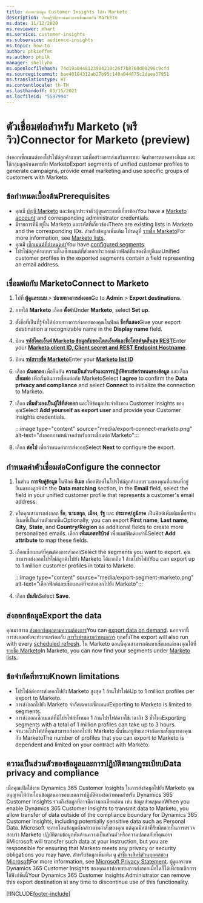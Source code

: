 ```yaml
---
title: ส่งออกข้อมูล Customer Insights ไปยัง Marketo
description: เรียนรู้วิธีกำหนดค่าการเชื่อมต่อกับ Marketo
ms.date: 11/12/2020
ms.reviewer: mhart
ms.service: customer-insights
ms.subservice: audience-insights
ms.topic: how-to
author: phkieffer
ms.author: philk
manager: shellyha
ms.openlocfilehash: 74d19a0448123904210c26f7b8760d00296c9cfd
ms.sourcegitcommit: bae40184312ab27b95c140a044875c2daea37951
ms.translationtype: HT
ms.contentlocale: th-TH
ms.lasthandoff: 03/15/2021
ms.locfileid: "5597994"
---
```

# <a name="connector-for-marketo-preview"></a><span data-ttu-id="8c8f0-103">ตัวเชื่อมต่อสำหรับ Marketo (พรีวิว)</span><span class="sxs-lookup"><span data-stu-id="8c8f0-103">Connector for Marketo (preview)</span></span>

<span data-ttu-id="8c8f0-104">ส่งออกเซ็กเมนต์ของโปรไฟล์ลูกค้าแบบรวมเพื่อสร้างการส่งเสริมการขาย จัดทำการตลาดทางอีเมล และใช้กลุ่มลูกค้าเฉพาะกับ Marketo</span><span class="sxs-lookup"><span data-stu-id="8c8f0-104">Export segments of unified customer profiles to generate campaigns, provide email marketing and use specific groups of customers with Marketo.</span></span>

## <a name="prerequisites"></a><span data-ttu-id="8c8f0-105">ข้อกำหนดเบื้องต้น</span><span class="sxs-lookup"><span data-stu-id="8c8f0-105">Prerequisites</span></span>

-   <span data-ttu-id="8c8f0-106">คุณมี [บัญชี Marketo](https://login.marketo.com/) และข้อมูลประจำตัวผู้ดูแลระบบที่เกี่ยวข้อง</span><span class="sxs-lookup"><span data-stu-id="8c8f0-106">You have a [Marketo account](https://login.marketo.com/) and corresponding administrator credentials.</span></span>
-   <span data-ttu-id="8c8f0-107">มีรายการที่มีอยู่ใน Marketo และรหัสที่เกี่ยวข้อง</span><span class="sxs-lookup"><span data-stu-id="8c8f0-107">There are existing lists in Marketo and the corresponding IDs.</span></span> <span data-ttu-id="8c8f0-108">สำหรับข้อมูลเพิ่มเติม โปรดดูที่ [รายชื่อ Marketo](https://docs.marketo.com/display/public/DOCS/Understanding+Static+Lists)</span><span class="sxs-lookup"><span data-stu-id="8c8f0-108">For more information, see [Marketo lists](https://docs.marketo.com/display/public/DOCS/Understanding+Static+Lists).</span></span>
-   <span data-ttu-id="8c8f0-109">คุณมี [เซ็กเมนต์ที่กำหนดค่า](segments.md)</span><span class="sxs-lookup"><span data-stu-id="8c8f0-109">You have [configured segments](segments.md).</span></span>
-   <span data-ttu-id="8c8f0-110">โปรไฟล์ลูกค้าแบบรวมในเซ็กเมนต์ที่ส่งออกประกอบด้วยฟิลด์ที่แสดงที่อยู่อีเมล</span><span class="sxs-lookup"><span data-stu-id="8c8f0-110">Unified customer profiles in the exported segments contain a field representing an email address.</span></span>

## <a name="connect-to-marketo"></a><span data-ttu-id="8c8f0-111">เชื่อมต่อกับ Marketo</span><span class="sxs-lookup"><span data-stu-id="8c8f0-111">Connect to Marketo</span></span>

1. <span data-ttu-id="8c8f0-112">ไปที่ **ผู้ดูแลระบบ** > **ปลายทางการส่งออก**</span><span class="sxs-lookup"><span data-stu-id="8c8f0-112">Go to **Admin** > **Export destinations**.</span></span>

1. <span data-ttu-id="8c8f0-113">ภายใต้ **Marketo** เลือก **ตั้งค่า**</span><span class="sxs-lookup"><span data-stu-id="8c8f0-113">Under **Marketo**, select **Set up**.</span></span>

1. <span data-ttu-id="8c8f0-114">ตั้งชื่อที่เป็นที่รู้จักให้ปลายทางการส่งออกของคุณในฟิลด์ **ชื่อที่แสดง**</span><span class="sxs-lookup"><span data-stu-id="8c8f0-114">Give your export destination a recognizable name in the **Display name** field.</span></span>

1. <span data-ttu-id="8c8f0-115">ป้อน **[รหัสไคลเอ็นต์ Marketo ข้อมูลลับของไคลเอ็นต์และชื่อโฮสต์จุดสิ้นสุด REST](https://developers.marketo.com/rest-api/authentication/)**</span><span class="sxs-lookup"><span data-stu-id="8c8f0-115">Enter your **[Marketo client ID, Client secret and REST Endpoint Hostname](https://developers.marketo.com/rest-api/authentication/)**.</span></span>

1. <span data-ttu-id="8c8f0-116">ป้อน **[รหัสรายชื่อ Marketo](https://docs.marketo.com/display/public/DOCS/Understanding+Static+Lists)**</span><span class="sxs-lookup"><span data-stu-id="8c8f0-116">Enter your **[Marketo list ID](https://docs.marketo.com/display/public/DOCS/Understanding+Static+Lists)**</span></span> 

1. <span data-ttu-id="8c8f0-117">เลือก **ฉันตกลง** เพื่อยืนยัน **ความเป็นส่วนตัวและการปฏิบัติตามข้อกำหนดของข้อมูล** และเลือก **เชื่อมต่อ** เพื่อเริ่มต้นการเชื่อมต่อกับ Marketo</span><span class="sxs-lookup"><span data-stu-id="8c8f0-117">Select **I agree** to confirm the **Data privacy and compliance** and select **Connect** to initialize the connection to Marketo.</span></span>

1. <span data-ttu-id="8c8f0-118">เลือก **เพิ่มตัวเองเป็นผู้ใช้ที่ส่งออก** และให้ข้อมูลประจำตัวของ Customer Insights ของคุณ</span><span class="sxs-lookup"><span data-stu-id="8c8f0-118">Select **Add yourself as export user** and provide your Customer Insights credentials.</span></span>

   :::image type="content" source="media/export-connect-marketo.png" alt-text="ส่งออกภาพหน้าจอสำหรับการเชื่อมต่อ Marketo":::

1. <span data-ttu-id="8c8f0-120">เลือก **ต่อไป** เพื่อกำหนดค่าการส่งออก</span><span class="sxs-lookup"><span data-stu-id="8c8f0-120">Select **Next** to configure the export.</span></span>

## <a name="configure-the-connector"></a><span data-ttu-id="8c8f0-121">กำหนดค่าตัวเชื่อมต่อ</span><span class="sxs-lookup"><span data-stu-id="8c8f0-121">Configure the connector</span></span>

1. <span data-ttu-id="8c8f0-122">ในส่วน **การจับคู่ข้อมูล** ในฟิลด์ **อีเมล** เลือกฟิลด์ในโปรไฟล์ลูกค้าแบบรวมของคุณที่แสดงที่อยู่อีเมลของลูกค้า</span><span class="sxs-lookup"><span data-stu-id="8c8f0-122">In the **Data matching** section, in the **Email** field, select the field in your unified customer profile that represents a customer's email address.</span></span> 

1. <span data-ttu-id="8c8f0-123">หรือคุณสามารถส่งออก **ชื่อ**, **นามสกุล**, **เมือง**, **รัฐ** และ **ประเทศ/ภูมิภาค** เป็นฟิลด์เพิ่มเติมเพื่อสร้างอีเมลที่เป็นส่วนตัวมากขึ้น</span><span class="sxs-lookup"><span data-stu-id="8c8f0-123">Optionally, you can export **First name**, **Last name**, **City**, **State**, and **Country/Region**  as additional fields to create more personalized emails.</span></span> <span data-ttu-id="8c8f0-124">เลือก **เพิ่มแอตทริบิวต์** เพื่อแมปฟิลด์เหล่านี้</span><span class="sxs-lookup"><span data-stu-id="8c8f0-124">Select **Add attribute** to map these fields.</span></span>

1. <span data-ttu-id="8c8f0-125">เลือกเซ็กเมนต์ที่คุณต้องการส่งออก</span><span class="sxs-lookup"><span data-stu-id="8c8f0-125">Select the segments you want to export.</span></span> <span data-ttu-id="8c8f0-126">คุณสามารถส่งออกโปรไฟล์ลูกค้าไปยัง Marketo ได้มากถึง 1 ล้านโปรไฟล์</span><span class="sxs-lookup"><span data-stu-id="8c8f0-126">You can export up to 1 million customer profiles in total to Marketo.</span></span>

   :::image type="content" source="media/export-segment-marketo.png" alt-text="เลือกฟิลด์และเซ็กเมนต์ที่จะส่งออกไปยัง Marketo":::

1. <span data-ttu-id="8c8f0-128">เลือก **บันทึก**</span><span class="sxs-lookup"><span data-stu-id="8c8f0-128">Select **Save**.</span></span>

## <a name="export-the-data"></a><span data-ttu-id="8c8f0-129">ส่งออกข้อมูล</span><span class="sxs-lookup"><span data-stu-id="8c8f0-129">Export the data</span></span>

<span data-ttu-id="8c8f0-130">คุณมาสารถ [ส่งออกข้อมูลตามความต้องการ](export-destinations.md)</span><span class="sxs-lookup"><span data-stu-id="8c8f0-130">You can [export data on demand](export-destinations.md).</span></span> <span data-ttu-id="8c8f0-131">นอกจากนี้ การส่งออกยังจะทำงานพร้อมกับ [การรีเฟรชตามกำหนดการ](system.md#schedule-tab) ทุกครั้ง</span><span class="sxs-lookup"><span data-stu-id="8c8f0-131">The export will also run with every [scheduled refresh](system.md#schedule-tab).</span></span> <span data-ttu-id="8c8f0-132">ใน Marketo ตอนนี้คุณสามารถค้นหาเซ็กเมนต์ของคุณได้ที่ [รายชื่อ Marketo](ttps://docs.marketo.com/display/public/DOCS/Understanding+Static+Lists)</span><span class="sxs-lookup"><span data-stu-id="8c8f0-132">In Marketo, you can now find your segments under [Marketo lists](ttps://docs.marketo.com/display/public/DOCS/Understanding+Static+Lists).</span></span>

## <a name="known-limitations"></a><span data-ttu-id="8c8f0-133">ข้อจำกัดที่ทราบ</span><span class="sxs-lookup"><span data-stu-id="8c8f0-133">Known limitations</span></span>

- <span data-ttu-id="8c8f0-134">โปรไฟล์ต่อการส่งออกไปยัง Marketo สูงสุด 1 ล้านโปรไฟล์</span><span class="sxs-lookup"><span data-stu-id="8c8f0-134">Up to 1 million profiles per export to Marketo.</span></span>
- <span data-ttu-id="8c8f0-135">การส่งออกไปยัง Marketo จำกัดเฉพาะเซ็กเมนต์</span><span class="sxs-lookup"><span data-stu-id="8c8f0-135">Exporting to Marketo is limited to segments.</span></span>
- <span data-ttu-id="8c8f0-136">การส่งออกเซ็กเมนต์ที่มีโปรไฟล์ทั้งหมด 1 ล้านโปรไฟล์อาจใช้เวลาถึง 3 ชั่วโมง</span><span class="sxs-lookup"><span data-stu-id="8c8f0-136">Exporting segments with a total of 1 million profiles can take up to 3 hours.</span></span> 
- <span data-ttu-id="8c8f0-137">จำนวนโปรไฟล์ที่คุณสามารถส่งออกไปยัง Marketo นั้นขึ้นอยู่กับและจำกัดตามสัญญาของคุณกับ Marketo</span><span class="sxs-lookup"><span data-stu-id="8c8f0-137">The number of profiles that you can export to Marketo is dependent and limited on your contract with Marketo.</span></span>

## <a name="data-privacy-and-compliance"></a><span data-ttu-id="8c8f0-138">ความเป็นส่วนตัวของข้อมูลและการปฏิบัติตามกฎระเบียบ</span><span class="sxs-lookup"><span data-stu-id="8c8f0-138">Data privacy and compliance</span></span>

<span data-ttu-id="8c8f0-139">เมื่อคุณเปิดใช้งาน Dynamics 365 Customer Insights ในการส่งข้อมูลไปยัง Marketo คุณอนุญาตให้ถ่ายโอนข้อมูลนอกขอบเขตการปฏิบัติตามข้อกำหนดสำหรับ Dynamics 365 Customer Insights รวมถึงข้อมูลที่อาจมีความละเอียดอ่อน เช่น ข้อมูลส่วนบุคคล</span><span class="sxs-lookup"><span data-stu-id="8c8f0-139">When you enable Dynamics 365 Customer Insights to transmit data to Marketo, you allow transfer of data outside of the compliance boundary for Dynamics 365 Customer Insights, including potentially sensitive data such as Personal Data.</span></span> <span data-ttu-id="8c8f0-140">Microsoft จะถ่ายโอนข้อมูลดังกล่าวตามคำสั่งของคุณ แต่คุณมีหน้าที่รับผิดชอบในการตรวจสอบว่า Marketo ปฏิบัติตามข้อผูกพันด้านความเป็นส่วนตัวหรือความปลอดภัยที่คุณอาจมี</span><span class="sxs-lookup"><span data-stu-id="8c8f0-140">Microsoft will transfer such data at your instruction, but you are responsible for ensuring that Marketo meets any privacy or security obligations you may have.</span></span> <span data-ttu-id="8c8f0-141">สำหรับข้อมูลเพิ่มเติม ดู [คำชี้แจงสิทธิส่วนบุคคลของ Microsoft](https://go.microsoft.com/fwlink/?linkid=396732)</span><span class="sxs-lookup"><span data-stu-id="8c8f0-141">For more information, see [Microsoft Privacy Statement](https://go.microsoft.com/fwlink/?linkid=396732).</span></span>
<span data-ttu-id="8c8f0-142">ผู้ดูแลระบบ Dynamics 365 Customer Insights ของคุณเอาปลายทางการส่งออกเมื่อใดก็ได้เพื่อยกเลิกการใช้ฟังก์ชันนี้</span><span class="sxs-lookup"><span data-stu-id="8c8f0-142">Your Dynamics 365 Customer Insights Administrator can remove this export destination at any time to discontinue use of this functionality.</span></span>


[!INCLUDE[footer-include](../includes/footer-banner.md)]